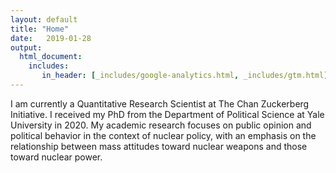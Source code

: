 ```yaml
---
layout: default
title: "Home"
date:   2019-01-28
output: 
  html_document:
    includes:
       in_header: [_includes/google-analytics.html, _includes/gtm.html]
---
```


<!--- <img style="float: left; height: 245px; margin: 0 20px 10px 0" src="/assets/baron_photo.jpg" alt="pic" /> -->

I am currently a Quantitative Research Scientist at The Chan Zuckerberg Initiative. I received my PhD from the Department of Political Science at Yale University in 2020. My academic research focuses on public opinion and political behavior in the context of nuclear policy, with an emphasis on the relationship between mass attitudes toward nuclear weapons and those toward nuclear power.
